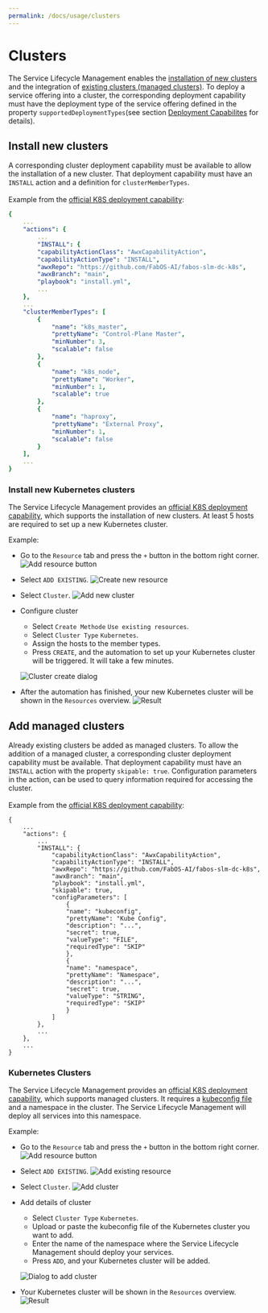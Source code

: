 ```yaml
---
permalink: /docs/usage/clusters
---
```


# Clusters
The Service Lifecycle Management enables the [installation of new clusters](#install-new-clusters) and the integration of [existing clusters (managed clusters)](#add-managed-clusters). To deploy a service offering into a cluster, the corresponding deployment capability must have the deployment type of the service offering defined in the property `supportedDeploymentTypes`(see section [Deployment Capabilites](/docs/usage/capabilities/#deployment-capabilities) for details).

## Install new clusters
A corresponding cluster deployment capability must be available to allow the installation of a new cluster. That deployment capability must have an `INSTALL` action and a definition for `clusterMemberTypes`.
<br><br>
Example from the [official K8S deployment capability](https://github.com/FabOS-AI/fabos-slm-dc-k8s):
```yaml
{
    ...
    "actions": {
        ...
        "INSTALL": {
        "capabilityActionClass": "AwxCapabilityAction",
        "capabilityActionType": "INSTALL",
        "awxRepo": "https://github.com/FabOS-AI/fabos-slm-dc-k8s",
        "awxBranch": "main",
        "playbook": "install.yml",
        ...
    },
    ...
    "clusterMemberTypes": [
        {
            "name": "k8s_master",
            "prettyName": "Control-Plane Master",
            "minNumber": 3,
            "scalable": false
        },
        {
            "name": "k8s_node",
            "prettyName": "Worker",
            "minNumber": 1,
            "scalable": true
        },
        {
            "name": "haproxy",
            "prettyName": "External Proxy",
            "minNumber": 1,
            "scalable": false
        }
    ],
    ...
}
```

### Install new Kubernetes clusters
The Service Lifecycle Management provides an [official K8S deployment capability](https://github.com/FabOS-AI/fabos-slm-dc-k8s), which supports the installation of new clusters. At least 5 hosts are required to set up a new Kubernetes cluster.

Example:
* Go to the `Resource` tab and press the `+` button in the bottom right corner.
![Add resource button](/img/figures/use/cluster-create-new-1.png)

* Select `ADD EXISTING`.
![Create new resource](/img/figures/use/cluster-create-new-2.png)

* Select `Cluster`.
![Add new cluster](/img/figures/use/cluster-create-new-3.png)

* Configure cluster
  * Select `Create Methode` `Use existing resources`.
  * Select `Cluster Type` `Kubernetes`.
  *  Assign the hosts to the member types.
  * Press `CREATE`, and the automation to set up your Kubernetes cluster will be triggered. It will take a few minutes.
  
  ![Cluster create dialog](/img/figures/use/cluster-create-new-4.png)

* After the automation has finished, your new Kubernetes cluster will be shown in the `Resources` overview.
![Result](/img/figures/use/cluster-create-new-5.png)

## Add managed clusters
Already existing clusters be added as managed clusters. To allow the addition of a managed cluster, a corresponding cluster deployment capability must be available. That deployment capability must have an `INSTALL` action with the property `skipable: true`. Configuration parameters in the action, can be used to query information required for accessing the cluster.
<br><br>
Example from the [official K8S deployment capability](https://github.com/FabOS-AI/fabos-slm-dc-k8s):
```yaml:line-numbers
{
    ...
    "actions": {
        ...
        "INSTALL": {
            "capabilityActionClass": "AwxCapabilityAction",
            "capabilityActionType": "INSTALL",
            "awxRepo": "https://github.com/FabOS-AI/fabos-slm-dc-k8s",
            "awxBranch": "main",
            "playbook": "install.yml",
            "skipable": true,
            "configParameters": [
                {
                "name": "kubeconfig",
                "prettyName": "Kube Config",
                "description": "...",
                "secret": true,
                "valueType": "FILE",
                "requiredType": "SKIP"
                },
                {
                "name": "namespace",
                "prettyName": "Namespace",
                "description": "...",
                "secret": true,
                "valueType": "STRING",
                "requiredType": "SKIP"
                }
            ]
        },
        ...
    },
    ...
}
```

### Kubernetes Clusters
The Service Lifecycle Management provides an [official K8S deployment capability](https://github.com/FabOS-AI/fabos-slm-dc-k8s), which supports managed clusters. It requires a [kubeconfig file](https://kubernetes.io/docs/concepts/configuration/organize-cluster-access-kubeconfig/) and a namespace in the cluster. The Service Lifecycle Management will deploy all services into this namespace.

Example:
* Go to the `Resource` tab and press the `+` button in the bottom right corner.
![Add resource button](/img/figures/use/cluster-add-existing-1.png)

* Select `ADD EXISTING`.
![Add existing resource](/img/figures/use/cluster-add-existing-2.png)

* Select `Cluster`.
![Add cluster](/img/figures/use/cluster-add-existing-3.png)

* Add details of cluster 
  * Select `Cluster Type` `Kubernetes`.
  * Upload or paste the kubeconfig file of the Kubernetes cluster you want to add.
  * Enter the name of the namespace where the Service Lifecycle Management should deploy your services.
  * Press `ADD`, and your Kubernetes cluster will be added.
  
  ![Dialog to add cluster](/img/figures/use/cluster-add-existing-4.png)

* Your Kubernetes cluster will be shown in the `Resources` overview.
![Result](/img/figures/use/cluster-add-existing-5.png)